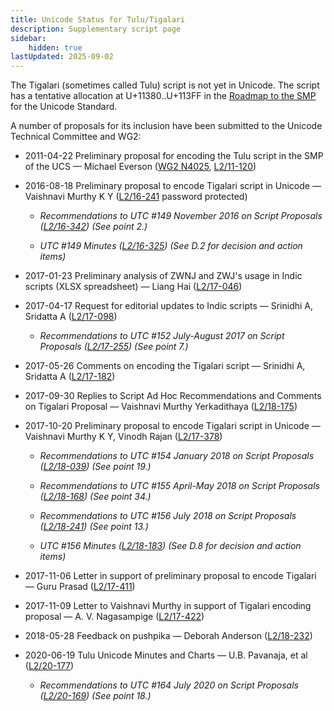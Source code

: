 ```yaml
---
title: Unicode Status for Tulu/Tigalari
description: Supplementary script page
sidebar:
    hidden: true
lastUpdated: 2025-09-02
---
```


The Tigalari (sometimes called Tulu) script is not yet in Unicode. The script has a tentative allocation at U+11380..U+113FF in the [Roadmap to the SMP](http://www.unicode.org/roadmaps/smp/) for the Unicode Standard.

[comment]: # (end of intro)

[comment]: # (start of blocks)



[comment]: # (end of blocks)

[comment]: # (start of chars)



[comment]: # (end of chars)

[comment]: # (start of rest)

A number of proposals for its inclusion have been submitted to the Unicode Technical Committee and WG2:

- 2011-04-22 Preliminary proposal for encoding the Tulu script in the SMP of the UCS — Michael Everson ([WG2 N4025](https://www.unicode.org/wg2/docs/n4025.pdf), [L2/11-120](http://www.unicode.org/cgi-bin/GetMatchingDocs.pl?L2/11-120))

- 2016-08-18 Preliminary proposal to encode Tigalari script in Unicode — Vaishnavi Murthy K Y ([L2/16-241](http://www.unicode.org/cgi-bin/GetMatchingDocs.pl?L2/16-241) password protected)

  - _Recommendations to UTC #149 November 2016 on Script Proposals ([L2/16-342](http://www.unicode.org/L2/L2016/16342-script-ad-hoc.pdf)) (See point 2.)_

  - _UTC #149 Minutes ([L2/16-325](http://www.unicode.org/L2/L2016/16325.htm)) (See D.2 for decision and action items)_

- 2017-01-23 Preliminary analysis of ZWNJ and ZWJ's usage in Indic scripts (XLSX spreadsheet) — Liang Hai ([L2/17-046](http://www.unicode.org/cgi-bin/GetMatchingDocs.pl?L2/17-046))

- 2017-04-17 Request for editorial updates to Indic scripts — Srinidhi A, Sridatta A ([L2/17-098](http://www.unicode.org/cgi-bin/GetMatchingDocs.pl?L2/17-098))

  - _Recommendations to UTC #152 July-August 2017 on Script Proposals ([L2/17-255](http://www.unicode.org/cgi-bin/GetMatchingDocs.pl?L2/17-255)) (See point 7.)_

- 2017-05-26 Comments on encoding the Tigalari script — Srinidhi A, Sridatta A ([L2/17-182](http://www.unicode.org/cgi-bin/GetMatchingDocs.pl?L2/17-182))

- 2017-09-30 Replies to Script Ad Hoc Recommendations and Comments on Tigalari Proposal — Vaishnavi Murthy Yerkadithaya ([L2/18-175](http://www.unicode.org/cgi-bin/GetMatchingDocs.pl?L2/18-175))

- 2017-10-20 Preliminary proposal to encode Tigalari script in Unicode — Vaishnavi Murthy K Y, Vinodh Rajan ([L2/17-378](http://www.unicode.org/cgi-bin/GetMatchingDocs.pl?L2/17-378))

  - _Recommendations to UTC #154 January 2018 on Script Proposals ([L2/18-039](http://www.unicode.org/L2/L2018/18039-script-adhoc-rec.pdf)) (See point 19.)_

  - _Recommendations to UTC #155 April-May 2018 on Script Proposals ([L2/18-168](http://www.unicode.org/L2/L2018/18168-script-rec.pdf)) (See point 34.)_

  - _Recommendations to UTC #156 July 2018 on Script Proposals ([L2/18-241](http://www.unicode.org/L2/L2018/18241-script-ad-hoc.pdf)) (See point 13.)_

  - _UTC #156 Minutes ([L2/18-183](http://www.unicode.org/L2/L2018/18183.htm)) (See D.8 for decision and action items)_

- 2017-11-06 Letter in support of preliminary proposal to encode Tigalari — Guru Prasad ([L2/17-411](http://www.unicode.org/cgi-bin/GetMatchingDocs.pl?L2/17-411))

- 2017-11-09 Letter to Vaishnavi Murthy in support of Tigalari encoding proposal — A. V. Nagasampige ([L2/17-422](http://www.unicode.org/cgi-bin/GetMatchingDocs.pl?L2/17-422))

- 2018-05-28 Feedback on pushpika — Deborah Anderson ([L2/18-232](http://www.unicode.org/cgi-bin/GetMatchingDocs.pl?L2/18-232))

- 2020-06-19 Tulu Unicode Minutes and Charts — U.B. Pavanaja, et al ([L2/20-177](http://www.unicode.org/cgi-bin/GetMatchingDocs.pl?L2/20-177))

  - _Recommendations to UTC #164 July 2020 on Script Proposals ([L2/20-169](https://www.unicode.org/L2/L2020/20169-script-adhoc-rept.pdf)) (See point 18.)_
